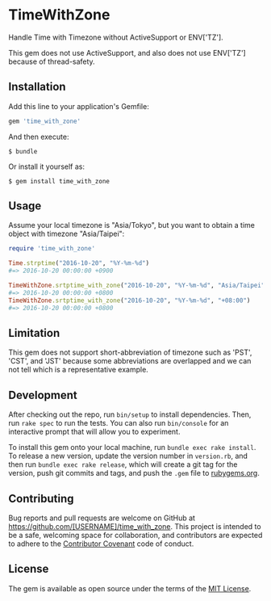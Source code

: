 # TimeWithZone

Handle Time with Timezone without ActiveSupport or ENV['TZ'].

This gem does not use ActiveSupport, and also does not use ENV['TZ'] because of thread-safety.

## Installation

Add this line to your application's Gemfile:

```ruby
gem 'time_with_zone'
```

And then execute:

    $ bundle

Or install it yourself as:

    $ gem install time_with_zone

## Usage

Assume your local timezone is "Asia/Tokyo", but you want to obtain a time object with timezone "Asia/Taipei":

```ruby
require 'time_with_zone'

Time.strptime("2016-10-20", "%Y-%m-%d")
#=> 2016-10-20 00:00:00 +0900

TimeWithZone.srtptime_with_zone("2016-10-20", "%Y-%m-%d", "Asia/Taipei")
#=> 2016-10-20 00:00:00 +0800
TimeWithZone.srtptime_with_zone("2016-10-20", "%Y-%m-%d", "+08:00")
#=> 2016-10-20 00:00:00 +0800
```

## Limitation

This gem does not support short-abbreviation of timezone such as 'PST', 'CST', and 'JST' because some abbreviations are overlapped and we can not tell which is a representative example.

## Development

After checking out the repo, run `bin/setup` to install dependencies. Then, run `rake spec` to run the tests. You can also run `bin/console` for an interactive prompt that will allow you to experiment.

To install this gem onto your local machine, run `bundle exec rake install`. To release a new version, update the version number in `version.rb`, and then run `bundle exec rake release`, which will create a git tag for the version, push git commits and tags, and push the `.gem` file to [rubygems.org](https://rubygems.org).

## Contributing

Bug reports and pull requests are welcome on GitHub at https://github.com/[USERNAME]/time_with_zone. This project is intended to be a safe, welcoming space for collaboration, and contributors are expected to adhere to the [Contributor Covenant](http://contributor-covenant.org) code of conduct.


## License

The gem is available as open source under the terms of the [MIT License](http://opensource.org/licenses/MIT).

